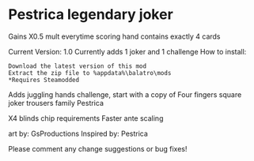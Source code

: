 # Pestrica legendary joker
Gains X0.5 mult everytime scoring hand contains exactly 4 cards

Current Version: 1.0
Currently adds 1 joker and 1 challenge
How to install:

    Download the latest version of this mod
    Extract the zip file to %appdata%\balatro\mods
    *Requires Steamodded



Adds juggling hands challenge, start with a copy of
Four fingers
square joker
trousers
family
Pestrica

X4 blinds chip requirements 
Faster ante scaling

art by: GsProductions﻿
Inspired by: Pestrica﻿

Please comment any change suggestions or bug fixes!
